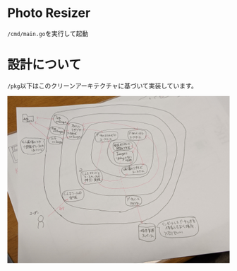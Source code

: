 # Photo Resizer

`/cmd/main.go`を実行して起動

# 設計について

`/pkg`以下はこのクリーンアーキテクチャに基づいて実装しています。

![設計図](architecture.jpg)